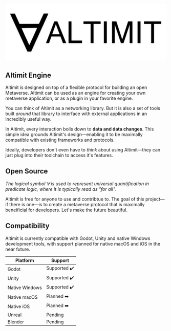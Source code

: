 ![Altimit logo](/logo.png)

## Altimit Engine

Altimit is designed on top of a flexible protocol for building an open Metaverse. Altimit can be used as an engine for creating your own metaverse application, or as a plugin in your favorite engine.

You can think of Altimit as a networking library. But it is also a set of tools built <i>around</i> that library to interface with external applications in an incredibly useful way.

In Altimit, every interaction boils down to <b>data and data changes</b>. This simple idea grounds Altimit's design—enabling it to be maximally compatible with existing frameworks and protocols.

Ideally, developers don't even have to <i>think</i> about using Altimit—they can just plug into their toolchain to access it's features.

## Open Source

<i>The logical symbol ∀ is used to represent universal quantification in predicate logic, where it is typically read as "for all".</i>

Altimit is free for anyone to use and contribtue to. The goal of this project—if there is one—is to create a metaverse protocol that is maximally beneificial for developers. Let's make the future beautiful.

## Compatibility

Altimit is currently compatible with Godot, Unity and native Windows development tools, with support planned for native macOS and iOS in the near future.

Platform | Support |
--- | --- | 
Godot | Supported ✔️ |
Unity | Supported ✔️ |
Native Windows | Supported ✔️ |
Native macOS | Planned ➡️ |
Native iOS | Planned ➡️ |
Unreal | Pending |
Blender | Pending |
